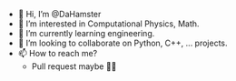- 👋 Hi, I’m @DaHamster
- 👀 I’m interested in Computational Physics, Math.
- 🌱 I’m currently learning engineering.
- 💞️ I’m looking to collaborate on Python, C++, ... projects.
- 📫 How to reach me?
   -  Pull request maybe 👀👀

<!---
DaHamster/DaHamster is a ✨ special ✨ repository because its `README.md` (this file) appears on your GitHub profile.
You can click the Preview link to take a look at your changes.
--->
